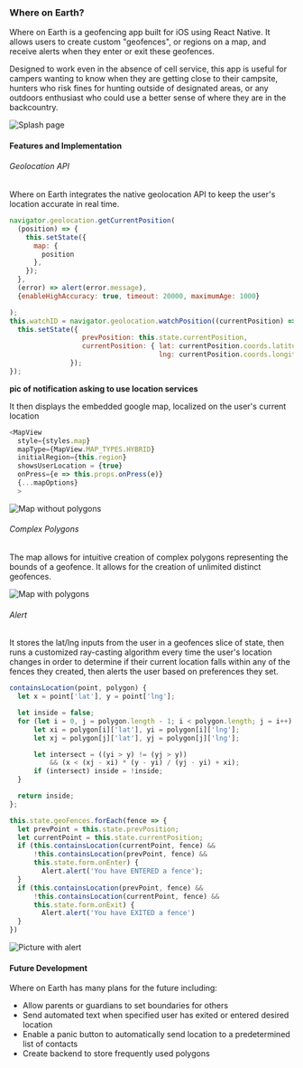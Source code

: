### Where on Earth?
Where on Earth is a geofencing app built for iOS using React Native. It allows users to create custom "geofences", or regions on a map, and receive alerts when they enter or exit these geofences.

Designed to work even in the absence of cell service, this app is useful for campers wanting to know when they are getting close to their campsite, hunters who risk fines for hunting outside of designated areas, or any outdoors enthusiast who could use a better sense of where they are in the backcountry.

![Splash page](./images/splash.png)

#### Features and Implementation

###### Geolocation API

Where on Earth integrates the native geolocation API to keep the user's location accurate in real time.

```js
navigator.geolocation.getCurrentPosition(
  (position) => {
    this.setState({
      map: {
        position
      },
    });
  },
  (error) => alert(error.message),
  {enableHighAccuracy: true, timeout: 20000, maximumAge: 1000}

);
this.watchID = navigator.geolocation.watchPosition((currentPosition) => {
  this.setState({
                  prevPosition: this.state.currentPosition,
                  currentPosition: { lat: currentPosition.coords.latitude,
                                     lng: currentPosition.coords.longitude }
               });
});
```

**pic of notification asking to use location services**

It then displays the embedded google map, localized on the user's current location

```js
<MapView
  style={styles.map}
  mapType={MapView.MAP_TYPES.HYBRID}
  initialRegion={this.region}
  showsUserLocation = {true}
  onPress={e => this.props.onPress(e)}
  {...mapOptions}
  >
```
![Map without polygons](./images/map.png)

###### Complex Polygons

The map allows for intuitive creation of complex polygons representing the bounds of a geofence. It allows for the creation of unlimited distinct geofences.

![Map with polygons](./images/polygons.png)

###### Alert

It stores the lat/lng inputs from the user in a geofences slice of state, then runs a customized ray-casting algorithm every time the user's location changes in order to determine if their current location falls within any of the fences they created, then alerts the user based on preferences they set.

```js
containsLocation(point, polygon) {
  let x = point['lat'], y = point['lng'];

  let inside = false;
  for (let i = 0, j = polygon.length - 1; i < polygon.length; j = i++) {
      let xi = polygon[i]['lat'], yi = polygon[i]['lng'];
      let xj = polygon[j]['lat'], yj = polygon[j]['lng'];

      let intersect = ((yi > y) != (yj > y))
          && (x < (xj - xi) * (y - yi) / (yj - yi) + xi);
      if (intersect) inside = !inside;
  }

  return inside;
};
```

```js
this.state.geoFences.forEach(fence => {
  let prevPoint = this.state.prevPosition;
  let currentPoint = this.state.currentPosition;
  if (this.containsLocation(currentPoint, fence) &&
      !this.containsLocation(prevPoint, fence) &&
      this.state.form.onEnter) {
        Alert.alert('You have ENTERED a fence');
  }
  if (this.containsLocation(prevPoint, fence) &&
      !this.containsLocation(currentPoint, fence) &&
      this.state.form.onExit) {
        Alert.alert('You have EXITED a fence')
  }
})
```

![Picture with alert](./images/alert.png)

#### Future Development
Where on Earth has many plans for the future including:
- Allow parents or guardians to set boundaries for others
- Send automated text when specified user has exited or entered desired location
- Enable a panic button to automatically send location to a predetermined list of contacts
- Create backend to store frequently used polygons
